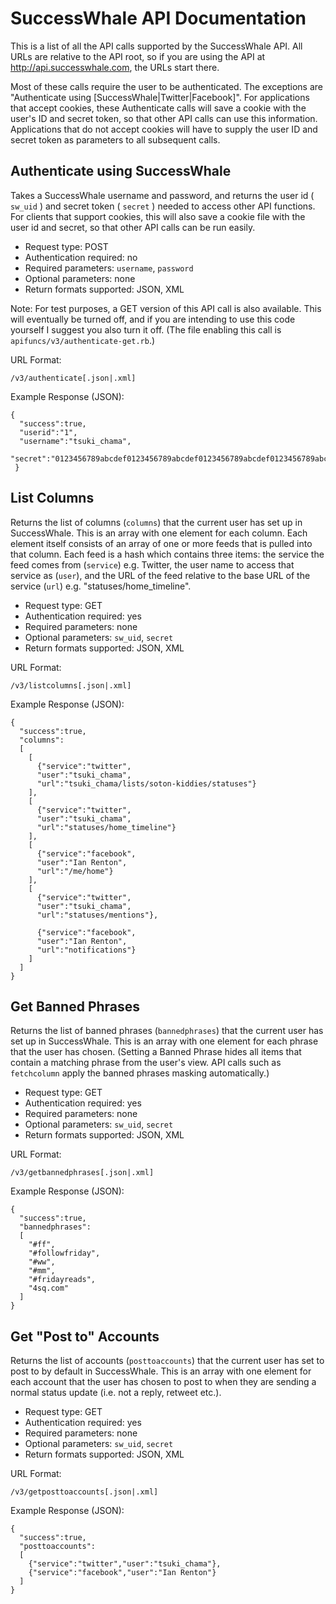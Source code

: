 SuccessWhale API Documentation
==============================

This is a list of all the API calls supported by the SuccessWhale API. All URLs are relative to the API root, so if you are using the API at http://api.successwhale.com, the URLs start there.

Most of these calls require the user to be authenticated. The exceptions are "Authenticate using [SuccessWhale|Twitter|Facebook]". For applications that accept cookies, these Authenticate calls will save a cookie with the user's ID and secret token, so that other API calls can use this information. Applications that do not accept cookies will have to supply the user ID and secret token as parameters to all subsequent calls.

Authenticate using SuccessWhale
-------------------------------

Takes a SuccessWhale username and password, and returns the user id ( `sw_uid` ) and secret token ( `secret` ) needed to access other API functions.  For clients that support cookies, this will also save a cookie file with the user id and secret, so that other API calls can be run easily.

* Request type: POST
* Authentication required: no
* Required parameters: `username`, `password`
* Optional parameters: none
* Return formats supported: JSON, XML

Note: For test purposes, a GET version of this API call is also available.  This will eventually be turned off, and if you are intending to use this code yourself I suggest you also turn it off. (The file enabling this call is `apifuncs/v3/authenticate-get.rb`.)

URL Format:

    /v3/authenticate[.json|.xml]

Example Response (JSON):

    {
      "success":true,
      "userid":"1",
      "username":"tsuki_chama",
      "secret":"0123456789abcdef0123456789abcdef0123456789abcdef0123456789abcdef0123456789abcdef0123456789abcdef"
     }

List Columns
------------

Returns the list of columns (`columns`) that the current user has set up in SuccessWhale. This is an array with one element for each column. Each element itself consists of an array of one or more feeds that is pulled into that column. Each feed is a hash which contains three items: the service the feed comes from (`service`) e.g. Twitter, the user name to access that service as (`user`), and the URL of the feed relative to the base URL of the service (`url`) e.g. "statuses/home_timeline".

* Request type: GET
* Authentication required: yes
* Required parameters: none
* Optional parameters: `sw_uid`, `secret`
* Return formats supported: JSON, XML

URL Format:

    /v3/listcolumns[.json|.xml]

Example Response (JSON):

    {
      "success":true,
      "columns":
      [
        [
          {"service":"twitter",
          "user":"tsuki_chama",
          "url":"tsuki_chama/lists/soton-kiddies/statuses"}
        ],
        [
          {"service":"twitter",
          "user":"tsuki_chama",
          "url":"statuses/home_timeline"}
        ],
        [
          {"service":"facebook",
          "user":"Ian Renton",
          "url":"/me/home"}
        ],
        [
          {"service":"twitter",
          "user":"tsuki_chama",
          "url":"statuses/mentions"},

          {"service":"facebook",
          "user":"Ian Renton",
          "url":"notifications"}
        ]
      ]
    }


Get Banned Phrases
------------------

Returns the list of banned phrases (`bannedphrases`) that the current user has set up in SuccessWhale. This is an array with one element for each phrase that the user has chosen. (Setting a Banned Phrase hides all items that contain a matching phrase from the user's view. API calls such as `fetchcolumn` apply the banned phrases masking automatically.)

* Request type: GET
* Authentication required: yes
* Required parameters: none
* Optional parameters: `sw_uid`, `secret`
* Return formats supported: JSON, XML

URL Format:

    /v3/getbannedphrases[.json|.xml]

Example Response (JSON):

    {
      "success":true,
      "bannedphrases":
      [
        "#ff",
        "#followfriday",
        "#ww",
        "#mm",
        "#fridayreads",
        "4sq.com"
      ]
    }


Get "Post to" Accounts
----------------------

Returns the list of accounts (`posttoaccounts`) that the current user has set to post to by default in SuccessWhale. This is an array with one element for each account that the user has chosen to post to when they are sending a normal status update (i.e. not a reply, retweet etc.).

* Request type: GET
* Authentication required: yes
* Required parameters: none
* Optional parameters: `sw_uid`, `secret`
* Return formats supported: JSON, XML

URL Format:

    /v3/getposttoaccounts[.json|.xml]

Example Response (JSON):

    {
      "success":true,
      "posttoaccounts":
      [
        {"service":"twitter","user":"tsuki_chama"},
        {"service":"facebook","user":"Ian Renton"}
      ]
    }
